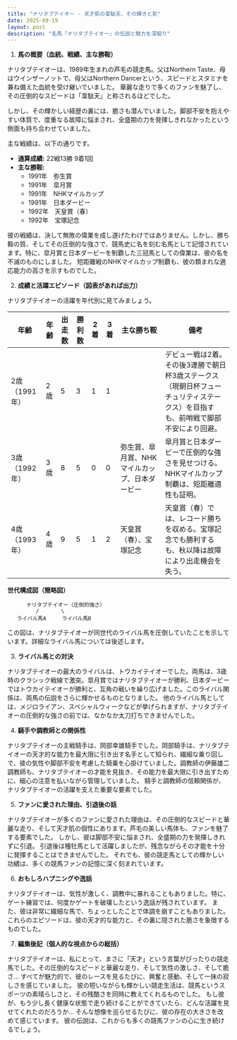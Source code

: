 ```yaml
---
title: "ナリタブテイオー - 天才肌の韋駄天、その輝きと影"
date: 2025-09-19
layout: post
description: "名馬『ナリタブテイオー』の伝説と魅力を深堀り"
---
```


1. **馬の概要（血統、戦績、主な勝鞍）**

ナリタブテイオーは、1989年生まれの芦毛の競走馬。父はNorthern Taste、母はウインザーノットで、母父はNorthern Dancerという、スピードとスタミナを兼ね備えた血統を受け継いでいました。  華麗な走りで多くのファンを魅了し、その圧倒的なスピードは「韋駄天」と称されるほどでした。

しかし、その輝かしい経歴の裏には、脆さも潜んでいました。脚部不安を抱えやすい体質で、度重なる故障に悩まされ、全盛期の力を発揮しきれなかったという側面も持ち合わせていました。

主な戦績は、以下の通りです。

* **通算成績:** 22戦13勝 9着1回
* **主な勝鞍:**
    * 1991年　弥生賞
    * 1991年　皐月賞
    * 1991年　NHKマイルカップ
    * 1991年　日本ダービー
    * 1992年　天皇賞（春）
    * 1992年　宝塚記念


彼の戦績は、決して無敗の偉業を成し遂げたわけではありません。しかし、勝ち鞍の質、そしてその圧倒的な強さで、競馬史に名を刻む名馬として記憶されています。特に、皐月賞と日本ダービーを制覇した三冠馬としての偉業は、彼の名を不滅のものにしました。  短距離戦のNHKマイルカップ制覇も、彼の類まれな適応能力の高さを示すものでした。


2. **成績と活躍エピソード（図表があれば出力）**

ナリタブテイオーの活躍を年代別に見てみましょう。

| 年齢 | 年齢 | 出走数 | 勝利数 | 2着 | 3着 | 主な勝ち鞍 | 備考 |
|---|---|---|---|---|---|---|---|
| 2歳（1991年） | 2歳 | 5 | 3 | 1 | 1 |  |  デビュー戦は2着。その後3連勝で朝日杯3歳ステークス（現朝日杯フューチュリティステークス）を目指すも、前哨戦で脚部不安により回避。 |
| 3歳（1992年） | 3歳 | 8 | 5 | 0 | 0 | 弥生賞、皐月賞、NHKマイルカップ、日本ダービー | 皐月賞と日本ダービーで圧倒的な強さを見せつける。NHKマイルカップ制覇は、短距離適性も証明。 |
| 4歳（1993年） | 4歳 | 9 | 5 | 1 | 2 | 天皇賞（春）、宝塚記念 | 天皇賞（春）では、レコード勝ちを収める。宝塚記念でも勝利するも、秋以降は故障により出走機会を失う。 |


**世代構成図（簡略図）**

```
      ナリタブテイオー（圧倒的強さ）
         /       \
   ライバル馬A     ライバル馬B
```

この図は、ナリタブテイオーが同世代のライバル馬を圧倒していたことを示しています。詳細なライバル馬については後述します。


3. **ライバル馬との対決**

ナリタブテイオーの最大のライバルは、トウカイテイオーでした。両馬は、3歳時のクラシック戦線で激突。皐月賞ではナリタブテイオーが勝利、日本ダービーではトウカイテイオーが勝利と、互角の戦いを繰り広げました。このライバル関係は、両馬の伝説をさらに輝かせるものとなりました。  他のライバル馬としては、メジロライアン、スペシャルウィークなどが挙げられますが、ナリタブテイオーの圧倒的な強さの前では、なかなか太刀打ちできませんでした。


4. **騎手や調教師との関係性**

ナリタブテイオーの主戦騎手は、岡部幸雄騎手でした。岡部騎手は、ナリタブテイオーの天才的な能力を最大限に引き出す名手として知られ、繊細な乗り回しで、彼の気性や脚部不安を考慮した騎乗を心掛けていました。調教師の伊藤雄二調教師も、ナリタブテイオーの才能を見抜き、その能力を最大限に引き出すために、細心の注意を払いながら管理していました。  騎手と調教師の信頼関係が、ナリタブテイオーの活躍を支えた重要な要素でした。


5. **ファンに愛された理由、引退後の話**

ナリタブテイオーが多くのファンに愛された理由は、その圧倒的なスピードと華麗な走り、そして天才肌の個性にあります。芦毛の美しい馬体も、ファンを魅了する要素でした。  しかし、彼は脚部不安に悩まされ、全盛期の力を発揮しきれずに引退。  引退後は種牡馬として活躍しましたが、残念ながらその才能を十分に発揮することはできませんでした。 それでも、彼の競走馬としての輝かしい功績は、多くの競馬ファンの記憶に深く刻まれています。


6. **おもしろハプニングや逸話**

ナリタブテイオーは、気性が激しく、調教中に暴れることもありました。特に、ゲート練習では、何度かゲートを破壊したという逸話が残されています。  また、彼は非常に繊細な馬で、ちょっとしたことで体調を崩すこともありました。  これらのエピソードは、彼の天才的な能力と、その裏に隠された脆さを象徴するものでした。


7. **編集後記（個人的な視点からの総括）**

ナリタブテイオーは、私にとって、まさに「天才」という言葉がぴったりの競走馬でした。その圧倒的なスピードと華麗な走り、そして気性の激しさ、そして脆さ…  すべてが魅力的で、彼のレースを見るたびに、興奮と感動、そして一抹の寂しさを感じていました。  彼の短いながらも輝かしい競走生活は、競馬というスポーツの素晴らしさと、その残酷さを同時に教えてくれるものでした。  もし彼が、もう少し長く健康な状態で走り続けることができていたら、どんな活躍を見せてくれたのだろうか…  そんな想像を巡らせるたびに、彼の存在の大きさを改めて感じています。  彼の伝説は、これからも多くの競馬ファンの心に生き続けるでしょう。
